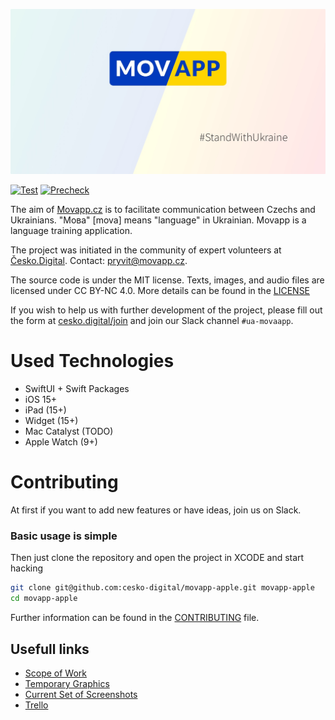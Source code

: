 ![](./.github/banner.jpg)

[![Test](https://github.com/cesko-digital/movapp-apple/actions/workflows/build.yml/badge.svg)](https://github.com/cesko-digital/movapp-apple/actions/workflows/build.yml)
[![Precheck](https://github.com/cesko-digital/movapp-apple/actions/workflows/precheck.yml/badge.svg)](https://github.com/cesko-digital/movapp-apple/actions/workflows/precheck.yml)

The aim of [Movapp.cz](Movapp.cz) is to facilitate communication between Czechs and Ukrainians. "Mова" [mova] means "language" in Ukrainian. Movapp is a language training application.

The project was initiated in the community of expert volunteers at [Česko.Digital](https://cesko.digital). Contact: [pryvit@movapp.cz](mailto:pryvit@movapp.cz).

The source code is under the MIT license. Texts, images, and audio files are licensed under CC BY-NC 4.0. More details can be found in the [LICENSE](LICENSE)

If you wish to help us with further development of the project, please fill out the form at [cesko.digital/join](https://cesko.digital/join) and join our Slack channel `#ua-movaapp`. 

# Used Technologies

- SwiftUI + Swift Packages
- iOS 15+
- iPad (15+)
- Widget (15+)
- Mac Catalyst (TODO)
- Apple Watch (9+)

# Contributing

At first if you want to add new features or have ideas, join us on Slack.

### Basic usage is simple

Then just clone the repository and open the project in XCODE and start hacking

```bash
git clone git@github.com:cesko-digital/movapp-apple.git movapp-apple
cd movapp-apple
```

Further information can be found in the [CONTRIBUTING](CONTRIBUTING.md) file.

## Usefull links

- [Scope of Work](https://docs.google.com/document/d/1r7OdwaUiGZKd2qcHHMGeqtTYHlOB6zOzfW9K1sxuY6s/edit?usp=sharing)
- [Temporary Graphics](https://www.sketch.com/s/5d264dba-950d-4169-8a59-9c048c9183a5/a/3OwLoqG/play)
- [Current Set of Screenshots](https://cesko-digital.github.io/movapp-apple/screenshots.html)
- [Trello](https://trello.com/b/XumGa4K8/movapp-backlog)

